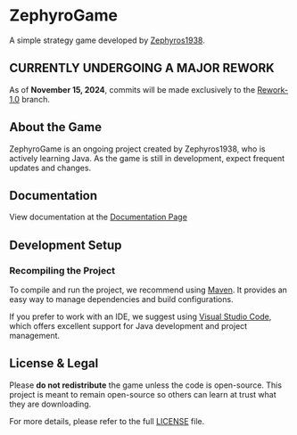 # ZephyroGame

A simple strategy game developed by [Zephyros1938](https://github.com/Zephyros1938).

## **CURRENTLY UNDERGOING A MAJOR REWORK**

As of **November 15, 2024**, commits will be made exclusively to the [Rework-1.0](https://github.com/Zephyros1938/ZephyroGame/tree/Rework-1.0) branch.

## About the Game

ZephyroGame is an ongoing project created by Zephyros1938, who is actively learning Java. As the game is still in development, expect frequent updates and changes.

## Documentation

View documentation at the [Documentation Page](/doc/Docs.md)

## Development Setup

### Recompiling the Project

To compile and run the project, we recommend using [Maven](https://maven.apache.org/). It provides an easy way to manage dependencies and build configurations.

If you prefer to work with an IDE, we suggest using [Visual Studio Code](https://code.visualstudio.com/), which offers excellent support for Java development and project management.

## License & Legal

Please **do not redistribute** the game unless the code is open-source. This project is meant to remain open-source so others can learn at trust what they are downloading.

For more details, please refer to the full [LICENSE](LICENSE) file.
